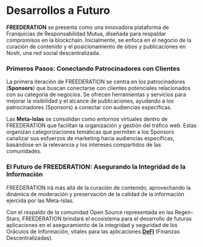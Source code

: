 # Desarrollos a Futuro

**FREEDERATION** se presenta como una innovadora plataforma de Franquicias de Responsabilidad Mutua, diseñada para respaldar compromisos en la blockchain.  Inicialmente, se enfoca en el negocio de la curación de contenido y el posicionamiento de sitios y publicaciones en Nostr, una red social descentralizada.

### Primeros Pasos: Conectando Patrocinadores con Clientes

La primera iteración de FREEDERATION se centra en los patrocinadores (**Sponsors**) que buscan conectarse con clientes potenciales relacionados con su categoría de negocios. Se ofrecen herramientas y servicios para mejorar la visibilidad y el alcance de publicaciones, ayudando a los patrocinadores (Sponsors) a conectar con audiencias específicas.  

Las **Meta-Islas** se consolidan como entornos virtuales dentro de FREEDERATION que facilitan la organización y gestión del tráfico web. Estas organizan categorizaciones temáticas que permiten a los Sponsors canalizar sus esfuerzos de marketing hacia audiencias específicas, basándose en la relevancia y los intereses compartidos de las comunidades.

###  El Futuro de FREEDERATION:  Asegurando la Integridad de la Información 

FREEDERATION irá más allá de la curación de contenido, aprovechando la dinámica de moderación y preservación de la calidad de la información ejercida por las Meta-Islas. 

Con el respaldo de la comunidad Open Source representada en las Regen-Stars, FREEDERATION brindará el ecosistema para el desarrollo de futuras aplicaciones en el aseguramiento de la integridad y seguridad de los Oráculos de Información, vitales para las aplicaciones [**DeFI**](../glossary/glossary_terms.md#defi) (Finanzas Descentralizadas).
